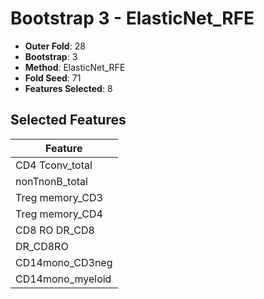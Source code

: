 # Bootstrap 3 - ElasticNet_RFE

- **Outer Fold**: 28
- **Bootstrap**: 3
- **Method**: ElasticNet_RFE
- **Fold Seed**: 71
- **Features Selected**: 8

## Selected Features

| Feature |
|---------|
| CD4 Tconv_total |
| nonTnonB_total |
| Treg memory_CD3 |
| Treg memory_CD4 |
| CD8 RO DR_CD8 |
| DR_CD8RO |
| CD14mono_CD3neg |
| CD14mono_myeloid |
